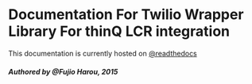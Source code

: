 # Documentation For Twilio Wrapper Library For thinQ LCR integration

This documentation is currently hosted on [@readthedocs](http://twilio-thinqlcr-doc.readthedocs.org/en/latest/)

#### *Authored by @Fujio Harou, 2015*
